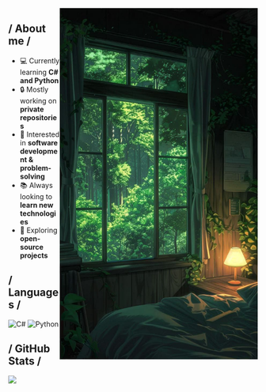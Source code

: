 <img align="right" width="400" alt="Shimarin" src="https://github.com/estefibntz/estefibntz/blob/main/Imagen%20de%20WhatsApp%202025-02-25%20a%20las%2019.45.49_06e26718.jpg"/>

<h2> / About me /</h2>

- 💻 Currently learning **C# and Python**  
- 🔒 Mostly working on **private repositories**  
- 🎯 Interested in **software development & problem-solving**  
- 📚 Always looking to **learn new technologies**  
- 🚀 Exploring **open-source projects**  
  

<h2> / Languages / </h2>
<img src="https://img.shields.io/badge/c%23-%23239120.svg?style=for-the-badge&logo=c-sharp&logoColor=white" alt="C#" /> <img src="https://img.shields.io/badge/python-%233776AB.svg?style=for-the-badge&logo=python&logoColor=white" alt="Python" />

## / GitHub Stats /

<img src="https://github-readme-stats.vercel.app/api?username=estefibntz&show_icons=true&theme=chartreuse-dark&card_width=250" />
